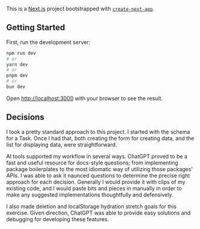 This is a [Next.js](https://nextjs.org) project bootstrapped with [`create-next-app`](https://nextjs.org/docs/app/api-reference/cli/create-next-app).

## Getting Started

First, run the development server:

```bash
npm run dev
# or
yarn dev
# or
pnpm dev
# or
bun dev
```

Open [http://localhost:3000](http://localhost:3000) with your browser to see the result.

## Decisions

I took a pretty standard approach to this project. I started with the schema for a Task. Once I had that, both creating the form for creating data, and the list for displaying data, were straightforward.

AI tools supported my workflow in several ways. ChatGPT proved to be a fast and useful resource for docs-style questions; from implementing package boilerplates to the most idiomatic way of utilizing those packages' APIs. I was able to ask it naunced questions to determine the precise right approach for each decision. Generally I would provide it with clips of my existing code, and I would paste bits and pieces in manually in order to make any suggested implementations thoughtfully and defensively.

I also made deletion and localStorage hydration stretch goals for this exercise. Given direction, ChatGPT was able to provide easy solutions and debugging for developing these features.
